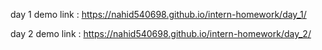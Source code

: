 day 1 demo link : https://nahid540698.github.io/intern-homework/day_1/

day 2 demo link : https://nahid540698.github.io/intern-homework/day_2/